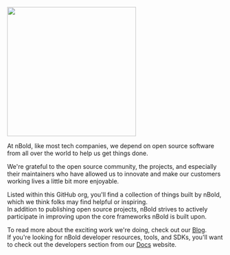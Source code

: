 <a href="https://nbold.co"><img src="https://nbold.co/wp-content/uploads/2020/12/Logo_degrade_blanc.svg" width="300"></a>

At nBold, like most tech companies, we depend on open source software from all over the world to help us get things done.

We're grateful to the open source community, the projects, and especially their maintainers who have allowed us to innovate and make our customers working lives a little bit more enjoyable.

Listed within this GitHub org, you'll find a collection of things built by nBold, which we think folks may find helpful or inspiring.  
In addition to publishing open source projects, nBold strives to actively participate in improving upon the core frameworks nBold is built upon.

To read more about the exciting work we're doing, check out our [Blog](https://nbold.co/blog).  
If you're looking for nBold developer resources, tools, and SDKs, you'll want to check out the developers section from our [Docs](https://docs.nbold.co/api) website.
